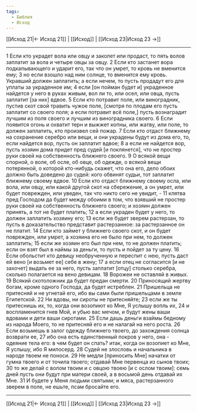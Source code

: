 ```yaml
---
tags:
  - Библия
  - Исход
---
```

[[Исход 21|← Исход 21]] | [[Исход]] | [[Исход 23|Исход 23 →]]

---
1 Если кто украдет вола или овцу и заколет или продаст, то пять волов заплатит за вола и четыре овцы за овцу.
2 Если кто застанет вора подкапывающего и ударит его, так что он умрет, то кровь не вменится ему;
3 но если взошло над ним солнце, то вменится ему кровь. Укравший должен заплатить; а если нечем, то пусть продадут его для уплаты за украденное им;
4 если [он пойман будет и] украденное найдется у него в руках живым, вол ли то, или осел, или овца, пусть заплатит [за них] вдвое.
5 Если кто потравит поле, или виноградник, пустив скот свой травить чужое поле, [смотря по плодам его пусть заплатит со своего поля; а если потравит всё поле,] пусть вознаградит лучшим из поля своего и лучшим из виноградника своего.
6 Если появится огонь и охватит терн и выжжет копны, или жатву, или поле, то должен заплатить, кто произвел сей пожар.
7 Если кто отдаст ближнему на сохранение серебро или вещи, и они украдены будут из дома его, то, если найдется вор, пусть он заплатит вдвое;
8 а если не найдется вор, пусть хозяин дома придет пред судей [и поклянется], что не простер руки своей на собственность ближнего своего.
9 О всякой вещи спорной, о воле, об осле, об овце, об одежде, о всякой вещи потерянной, о которой кто-нибудь скажет, что она его, дело обоих должно быть доведено до судей: кого обвинят судьи, тот заплатит ближнему своему вдвое.
10 Если кто отдаст ближнему своему осла, или вола, или овцу, или какой другой скот на сбережение, а он умрет, или будет поврежден, или уведен, так что никто сего не увидит, -
11 клятва пред Господом да будет между обоими в том, что взявший не простер руки своей на собственность ближнего своего; и хозяин должен принять, а тот не будет платить;
12 а если украден будет у него, то должен заплатить хозяину его;
13 если же будет зверем растерзан, то пусть в доказательство представит растерзанное: за растерзанное он не платит.
14 Если кто займет у ближнего своего скот, и он будет поврежден, или умрет, а хозяина его не было при нем, то должен заплатить;
15 если же хозяин его был при нем, то не должен платить; если он взят был в наймы за деньги, то пусть и пойдет за ту цену.
16 Если обольстит кто девицу необрученную и переспит с нею, пусть даст ей вено [и возьмет ее] себе в жену;
17 а если отец не согласится [и не захочет] выдать ее за него, пусть заплатит [отцу] столько серебра, сколько полагается на вено девицам.
18 Ворожеи не оставляй в живых.
19 Всякий скотоложник да будет предан смерти.
20 Приносящий жертву богам, кроме одного Господа, да будет истреблен.
21 Пришельца не притесняй и не угнетай его, ибо вы сами были пришельцами в земле Египетской.
22 Ни вдовы, ни сироты не притесняйте;
23 если же ты притеснишь их, то, когда они возопиют ко Мне, Я услышу вопль их,
24 и воспламенится гнев Мой, и убью вас мечом, и будут жены ваши вдовами и дети ваши сиротами.
25 Если дашь деньги взаймы бедному из народа Моего, то не притесняй его и не налагай на него роста.
26 Если возьмешь в залог одежду ближнего твоего, до захождения солнца возврати ее,
27 ибо она есть единственный покров у него, она - одеяние тела его: в чем будет он спать? итак, когда он возопиет ко Мне, Я услышу, ибо Я милосерд.
28 Судей не злословь и начальника в народе твоем не поноси.
29 Не медли [приносить Мне] начатки от гумна твоего и от точила твоего; отдавай Мне первенца из сынов твоих;
30 то же делай с волом твоим и с овцою твоею [и с ослом твоим]: семь дней пусть они будут при матери своей, а в восьмой день отдавай их Мне.
31 И будете у Меня людьми святыми; и мяса, растерзанного зверем в поле, не ешьте, псам бросайте его.

---
[[Исход 21|← Исход 21]] | [[Исход]] | [[Исход 23|Исход 23 →]]